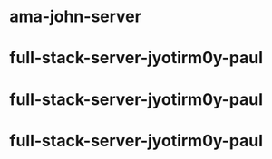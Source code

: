 # ama-john-server
# full-stack-server-jyotirm0y-paul
# full-stack-server-jyotirm0y-paul
# full-stack-server-jyotirm0y-paul

